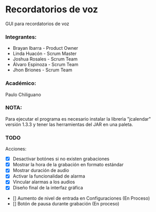 # Recordatorios de voz
GUI para recordatorios de voz

### Integrantes:
- Brayan Ibarra - Product Owner
- Linda Huacón - Scrum Master
- Joshua Rosales - Scrum Team
- Álvaro Espinoza - Scrum Team
- Jhon Briones - Scrum Team

### Académico:
Paulo Chiliguano

### NOTA:
Para ejecutar el programa es necesario instalar la librerìa "jcalendar" versión 1.3.3 y tener las herramientas del JAR en una paleta.

### TODO
Acciones:
- [x] Desactivar botónes si no existen grabaciones
- [x] Mostrar la hora de la grabación en formato estándar
- [x] Mostrar duración de audio
- [x] Activar la funcionalidad de alarma
- [x] Vincular alarmas a los audios
- [x] Diseño final de la interfaz gráfica
- [] Aumento de nivel de entrada en Configuraciones (En Proceso)
- [] Botón de pausa durante grabación (En proceso)
